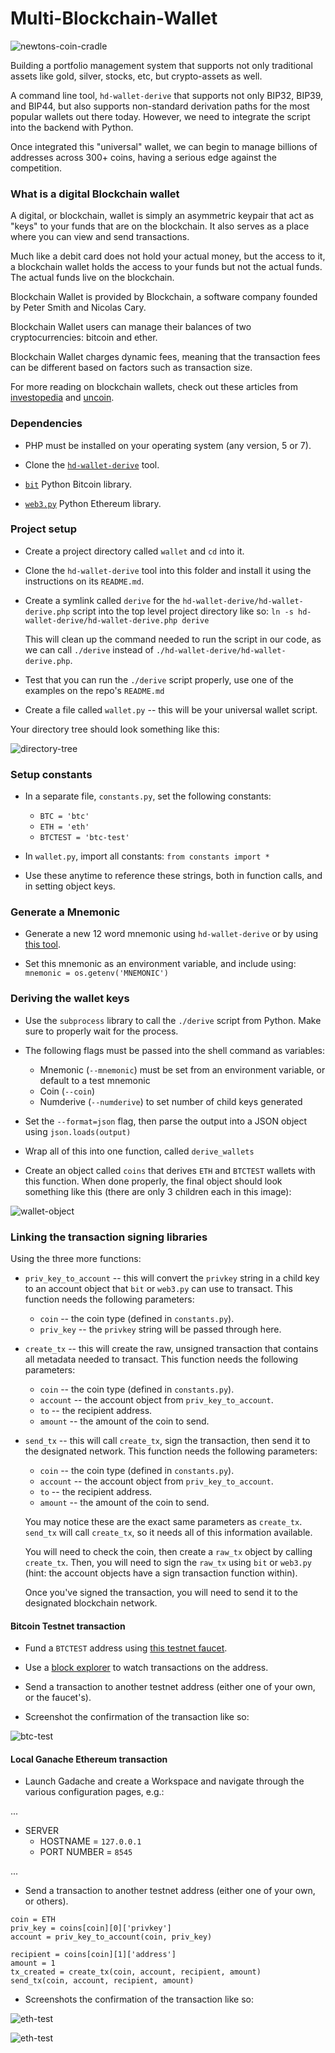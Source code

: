 # Multi-Blockchain-Wallet

![newtons-coin-cradle](Images/newtons-coin-cradle.jpg)

Building a portfolio management system that supports not only traditional assets like gold, silver, stocks, etc, but crypto-assets as well.

A command line tool, `hd-wallet-derive` that supports not only BIP32, BIP39, and BIP44, but also supports non-standard derivation paths for the most popular wallets out there today. However, we need to integrate
the script into the backend with Python.

Once integrated this "universal" wallet, we can begin to manage billions of addresses across 300+ coins, having a serious edge against the competition.

### What is a digital Blockchain wallet

A digital, or blockchain, wallet is simply an asymmetric keypair that act as "keys" to your funds that are on the blockchain. It also serves as a place where you can view and send transactions.

Much like a debit card does not hold your actual money, but the access to it, a blockchain wallet holds the access to your funds but not the actual funds. The actual funds live on the blockchain.

Blockchain Wallet is provided by Blockchain, a software company founded by Peter Smith and Nicolas Cary.

Blockchain Wallet users can manage their balances of two cryptocurrencies: bitcoin and ether.

Blockchain Wallet charges dynamic fees, meaning that the transaction fees can be different based on factors such as transaction size.

For more reading on blockchain wallets, check out these articles from [investopedia](https://www.investopedia.com/terms/b/blockchain-wallet.asp) and [uncoin](https://blog.unocoin.com/what-happens-if-you-forget-your-bitcoin-wallet-keys-bbf563ce281a).

### Dependencies

- PHP must be installed on your operating system (any version, 5 or 7). 

- Clone the [`hd-wallet-derive`](https://github.com/dan-da/hd-wallet-derive) tool.

- [`bit`](https://ofek.github.io/bit/) Python Bitcoin library.

- [`web3.py`](https://github.com/ethereum/web3.py) Python Ethereum library.

### Project setup

- Create a project directory called `wallet` and `cd` into it.

- Clone the `hd-wallet-derive` tool into this folder and install it using the instructions on its `README.md`.

- Create a symlink called `derive` for the `hd-wallet-derive/hd-wallet-derive.php` script into the top level project
  directory like so: `ln -s hd-wallet-derive/hd-wallet-derive.php derive`

  This will clean up the command needed to run the script in our code, as we can call `./derive`
  instead of `./hd-wallet-derive/hd-wallet-derive.php`.

- Test that you can run the `./derive` script properly, use one of the examples on the repo's `README.md`

- Create a file called `wallet.py` -- this will be your universal wallet script. 

Your directory tree should look something like this:

![directory-tree](Images/tree.png)

### Setup constants

- In a separate file, `constants.py`, set the following constants:
  - `BTC = 'btc'`
  - `ETH = 'eth'`
  - `BTCTEST = 'btc-test'`

- In `wallet.py`, import all constants: `from constants import *`

- Use these anytime to reference these strings, both in function calls, and in setting object keys.

### Generate a Mnemonic

- Generate a new 12 word mnemonic using `hd-wallet-derive` or by using [this tool](https://iancoleman.io/bip39/).

- Set this mnemonic as an environment variable, and include using:
  `mnemonic = os.getenv('MNEMONIC')`
  
### Deriving the wallet keys

- Use the `subprocess` library to call the `./derive` script from Python. Make sure to properly wait for the process.

- The following flags must be passed into the shell command as variables:
  - Mnemonic (`--mnemonic`) must be set from an environment variable, or default to a test mnemonic
  - Coin (`--coin`)
  - Numderive (`--numderive`) to set number of child keys generated

- Set the `--format=json` flag, then parse the output into a JSON object using `json.loads(output)`

- Wrap all of this into one function, called `derive_wallets`

- Create an object called `coins` that derives `ETH` and `BTCTEST` wallets with this function.
  When done properly, the final object should look something like this (there are only 3 children each in this image):

![wallet-object](Images/wallet-object.png)

### Linking the transaction signing libraries

Using the three more functions:

- `priv_key_to_account` -- this will convert the `privkey` string in a child key to an account object
  that `bit` or `web3.py` can use to transact.
  This function needs the following parameters:

  - `coin` -- the coin type (defined in `constants.py`).
  - `priv_key` -- the `privkey` string will be passed through here.

- `create_tx` -- this will create the raw, unsigned transaction that contains all metadata needed to transact.
  This function needs the following parameters:

  - `coin` -- the coin type (defined in `constants.py`).
  - `account` -- the account object from `priv_key_to_account`.
  - `to` -- the recipient address.
  - `amount` -- the amount of the coin to send.

- `send_tx` -- this will call `create_tx`, sign the transaction, then send it to the designated network.
  This function needs the following parameters:

  - `coin` -- the coin type (defined in `constants.py`).
  - `account` -- the account object from `priv_key_to_account`.
  - `to` -- the recipient address.
  - `amount` -- the amount of the coin to send.

  You may notice these are the exact same parameters as `create_tx`. `send_tx` will call `create_tx`, so it needs
  all of this information available.

  You will need to check the coin, then create a `raw_tx` object by calling `create_tx`. Then, you will need to sign
  the `raw_tx` using `bit` or `web3.py` (hint: the account objects have a sign transaction function within).

  Once you've signed the transaction, you will need to send it to the designated blockchain network.

#### Bitcoin Testnet transaction

- Fund a `BTCTEST` address using [this testnet faucet](https://testnet-faucet.mempool.co/).

- Use a [block explorer](https://tbtc.bitaps.com/) to watch transactions on the address.

- Send a transaction to another testnet address (either one of your own, or the faucet's).

- Screenshot the confirmation of the transaction like so:

![btc-test](Images/btc-test.png)

#### Local Ganache Ethereum transaction

- Launch Gadache and create a Workspace and navigate through the various configuration pages, e.g.:

...

  * SERVER
    * HOSTNAME = `127.0.0.1`
    * PORT NUMBER = `8545`
    
...

- Send a transaction to another testnet address (either one of your own, or others).


```
coin = ETH
priv_key = coins[coin][0]['privkey']
account = priv_key_to_account(coin, priv_key)

recipient = coins[coin][1]['address']
amount = 1
tx_created = create_tx(coin, account, recipient, amount)
send_tx(coin, account, recipient, amount)

```

- Screenshots the confirmation of the transaction like so:

![eth-test](Images/eth-test-1.png)

![eth-test](Images/eth-test-2.png)